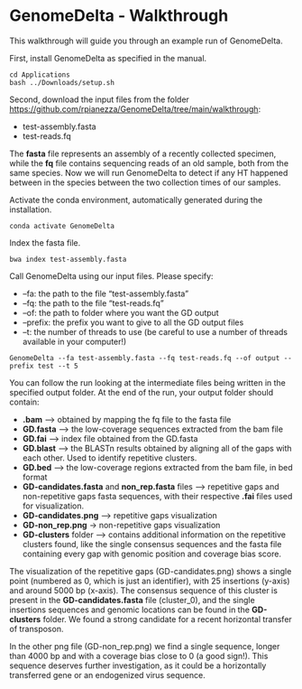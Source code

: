 GenomeDelta - Walkthrough
================

This walkthrough will guide you through an example run of GenomeDelta.

First, install GenomeDelta as specified in the manual.

    cd Applications
    bash ../Downloads/setup.sh

Second, download the input files from the folder
<https://github.com/rpianezza/GenomeDelta/tree/main/walkthrough>:

- test-assembly.fasta
- test-reads.fq

The **fasta** file represents an assembly of a recently collected
specimen, while the **fq** file contains sequencing reads of an old
sample, both from the same species. Now we will run GenomeDelta to
detect if any HT happened between in the species between the two
collection times of our samples.

Activate the conda environment, automatically generated during the
installation.

    conda activate GenomeDelta

Index the fasta file.

    bwa index test-assembly.fasta

Call GenomeDelta using our input files. Please specify:

- –fa: the path to the file “test-assembly.fasta”
- –fq: the path to the file “test-reads.fq”
- –of: the path to folder where you want the GD output
- –prefix: the prefix you want to give to all the GD output files
- –t: the number of threads to use (be careful to use a number of
  threads available in your computer!)

<!-- -->

    GenomeDelta --fa test-assembly.fasta --fq test-reads.fq --of output --prefix test --t 5

You can follow the run looking at the intermediate files being written
in the specified output folder. At the end of the run, your output
folder should contain:

- **.bam** –\> obtained by mapping the fq file to the fasta file
- **GD.fasta** –\> the low-coverage sequences extracted from the
  bam file
- **GD.fai** –\> index file obtained from the GD.fasta
- **GD.blast** –\> the BLASTn results obtained by aligning all of
  the gaps with each other. Used to identify repetitive clusters.
- **GD.bed** –\> the low-coverage regions extracted from the bam
  file, in bed format
- **GD-candidates.fasta** and **non_rep.fasta** files –\> repetitive gaps
  and non-repetitive gaps fasta sequences, with their respective
  **.fai** files used for visualization.
- **GD-candidates.png** –\> repetitive gaps visualization
- **GD-non_rep.png** -\> non-repetitive gaps visualization
- **GD-clusters** folder –\> contains additional information on the
  repetitive clusters found, like the single consensus sequences and the
  fasta file containing every gap with genomic position and
  coverage bias score.

The visualization of the repetitive gaps (GD-candidates.png) shows a single point (numbered as 0, which is just an identifier), with 25 insertions (y-axis) and around 5000 bp (x-axis). The consensus sequence of this cluster is
present in the **GD-candidates.fasta** file (cluster_0), and the single
insertions sequences and genomic locations can be found in the
**GD-clusters** folder.
We found a strong candidate for a recent horizontal transfer of transposon.

In the other png file (GD-non_rep.png) we find a single sequence, longer than 4000 bp and with a coverage bias close to 0 (a good sign!). This sequence deserves further investigation, as it could be a horizontally transferred gene or an endogenized virus sequence.
